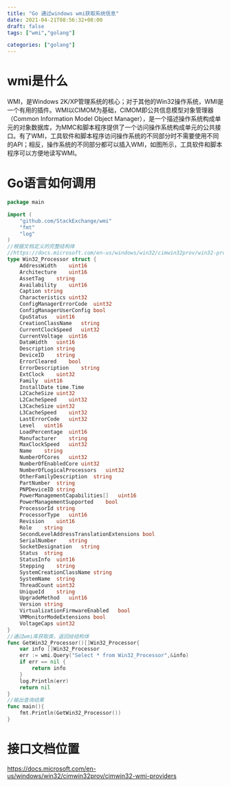 ```yaml
---
title: "Go 通过windows wmi获取系统信息"
date: 2021-04-21T08:56:32+08:00
draft: false
tags: ["wmi","golang"]

categories: ["golang"]
---
```


# wmi是什么
WMI，是Windows 2K/XP管理系统的核心；对于其他的Win32操作系统，WMI是一个有用的插件。WMI以CIMOM为基础，CIMOM即公共信息模型对象管理器（Common Information Model Object Manager），是一个描述操作系统构成单元的对象数据库，为MMC和脚本程序提供了一个访问操作系统构成单元的公共接口。有了WMI，工具软件和脚本程序访问操作系统的不同部分时不需要使用不同的API；相反，操作系统的不同部分都可以插入WMI，如图所示，工具软件和脚本程序可以方便地读写WMI。

# Go语言如何调用

``` Go Golang
package main

import (
	"github.com/StackExchange/wmi"
	"fmt"
    "log"
)
//根据文档定义的完整结构体
//https://docs.microsoft.com/en-us/windows/win32/cimwin32prov/win32-processor
type Win32_Processor struct {
	AddressWidth	uint16
	Architecture	uint16
	AssetTag	string
	Availability	uint16
	Caption	string
	Characteristics	uint32
	ConfigManagerErrorCode	uint32
	ConfigManagerUserConfig	bool
	CpuStatus	uint16
	CreationClassName	string
	CurrentClockSpeed	uint32
	CurrentVoltage	uint16
	DataWidth	uint16
	Description	string
	DeviceID	string
	ErrorCleared	bool
	ErrorDescription	string
	ExtClock	uint32
	Family	uint16
	InstallDate	time.Time
	L2CacheSize	uint32
	L2CacheSpeed	uint32
	L3CacheSize	uint32
	L3CacheSpeed	uint32
	LastErrorCode	uint32
	Level	uint16
	LoadPercentage	uint16
	Manufacturer	string
	MaxClockSpeed	uint32
	Name	string
	NumberOfCores	uint32
	NumberOfEnabledCore	uint32
	NumberOfLogicalProcessors	uint32
	OtherFamilyDescription	string
	PartNumber	string
	PNPDeviceID	string
	PowerManagementCapabilities[]	uint16
	PowerManagementSupported	bool
	ProcessorId	string
	ProcessorType	uint16
	Revision	uint16
	Role	string
	SecondLevelAddressTranslationExtensions	bool
	SerialNumber	string
	SocketDesignation	string
	Status	string
	StatusInfo	uint16
	Stepping	string
	SystemCreationClassName	string
	SystemName	string
	ThreadCount	uint32
	UniqueId	string
	UpgradeMethod	uint16
	Version	string
	VirtualizationFirmwareEnabled	bool
	VMMonitorModeExtensions	bool
	VoltageCaps	uint32
}
//通过wmi库获取类，返回给结构体
func GetWin32_Processor()[]Win32_Processor{
	var info []Win32_Processor
	err := wmi.Query("Select * from Win32_Processor",&info)
	if err == nil {
		return info
	}
	log.Println(err)
	return nil
}
//输出查询结果
func main(){
    fmt.Println(GetWin32_Processor())
}

```

# 接口文档位置

https://docs.microsoft.com/en-us/windows/win32/cimwin32prov/cimwin32-wmi-providers